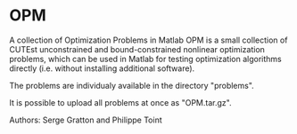 # OPM
A collection of Optimization Problems in Matlab
OPM is a small collection of CUTEst unconstrained and bound-constrained nonlinear
optimization problems, which can be used in Matlab for testing optimization algorithms
directly (i.e. without installing additional software).

The problems are individualy available in the directory "problems".

It is possible to upload all problems at once as "OPM.tar.gz".

Authors: Serge Gratton and Philippe Toint
